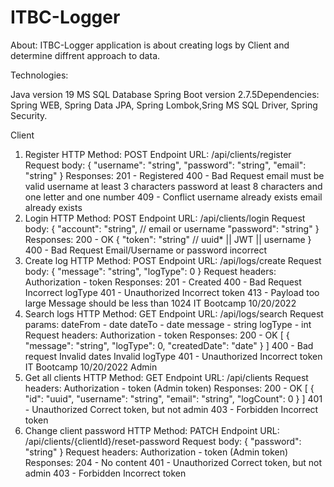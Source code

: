 # ITBC-Logger

About: ITBC-Logger application is about creating logs by Client and determine diffrent approach to data.

Technologies:

Java version 19
MS SQL Database
Spring Boot version 2.7.5Dependencies: Spring WEB, Spring Data JPA, Spring Lombok,Sring MS SQL Driver, Spring Security.

Client
1. Register
HTTP Method: POST
Endpoint URL: /api/clients/register
Request body:
{
"username": "string",
"password": "string",
"email": "string"
}
Responses:
201 - Registered
400 - Bad Request
email must be valid
username at least 3 characters
password at least 8 characters and one letter and one number
409 - Conflict
username already exists
email already exists
2. Login
HTTP Method: POST
Endpoint URL: /api/clients/login
Request body:
{
"account": "string", // email or username
"password": "string"
}
Responses:
200 - OK
{
"token": "string" // uuid* || JWT || username
}
400 - Bad Request
Email/Username or password incorrect
3. Create log
HTTP Method: POST
Endpoint URL: /api/logs/create
Request body:
{
"message": "string",
"logType": 0
}
Request headers:
Authorization - token
Responses:
201 - Created
400 - Bad Request
Incorrect logType
401 - Unauthorized
Incorrect token
413 - Payload too large
Message should be less than 1024
IT Bootcamp 10/20/2022
4. Search logs
HTTP Method: GET
Endpoint URL: /api/logs/search
Request params:
dateFrom - date
dateTo - date
message - string
logType - int
Request headers:
Authorization - token
Responses:
200 - OK
[
{
"message": "string",
"logType": 0,
"createdDate": "date"
}
]
400 - Bad request
Invalid dates
Invalid logType
401 - Unauthorized
Incorrect token
IT Bootcamp 10/20/2022
Admin
1. Get all clients
HTTP Method: GET
Endpoint URL: /api/clients
Request headers:
Authorization - token (Admin token)
Responses:
200 - OK
[
{
"id": "uuid",
"username": "string",
"email": "string",
"logCount": 0
}
]
401 - Unauthorized
Correct token, but not admin
403 - Forbidden
Incorrect token
2. Change client password
HTTP Method: PATCH
Endpoint URL: /api/clients/{clientId}/reset-password
Request body:
{
"password": "string"
}
Request headers:
Authorization - token (Admin token)
Responses:
204 - No content
401 - Unauthorized
Correct token, but not admin
403 - Forbidden
Incorrect token
